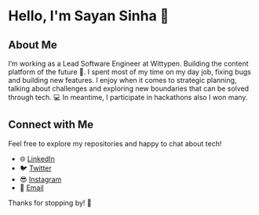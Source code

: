 # Hello, I'm Sayan Sinha 👋

## About Me

I’m working as a Lead Software Engineer at Wittypen. Building the content platform of the future 💎.
I spent most of my time on my day job, fixing bugs and building new features. I enjoy when it comes to strategic planning, talking about challenges and exploring new boundaries that can be solved through tech. 💻
In meantime, I participate in hackathons also I won many.

## Connect with Me

Feel free to explore my repositories and happy to chat about tech!

- 🌐 [LinkedIn](https://www.linkedin.com/in/sayansinha5)
- 🐦 [Twitter](https://twitter.com/sayansinha51)
- 😎 [Instagram](https://instagram.com/mrsupermb)
- 📧 [Email](mailto:sayansinha5@gmail.com)

Thanks for stopping by! 🚀
